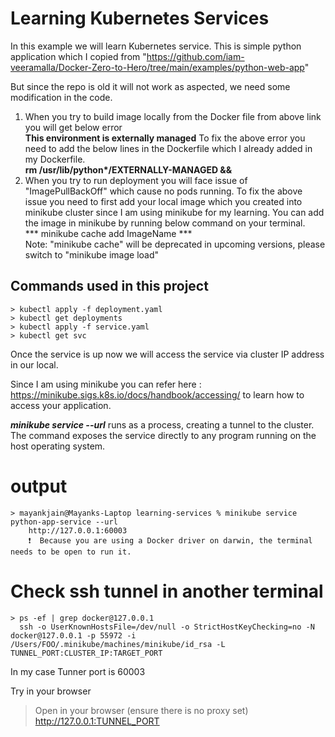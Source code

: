 # Learning Kubernetes Services 

In this example we will learn Kubernetes service. This is simple python application which I copied from 
"https://github.com/iam-veeramalla/Docker-Zero-to-Hero/tree/main/examples/python-web-app"

But since the repo is old it will not work as aspected, we need some modification in the code.

1. When you try to build image locally from the Docker file from above link you will get below error \
    __This environment is externally managed__
    To fix the above error you need to add the below lines in the Dockerfile which I already added in my Dockerfile. \
    __rm /usr/lib/python*/EXTERNALLY-MANAGED &&__
2. When you try to run deployment you will face issue of "ImagePullBackOff" which cause no pods running.
    To fix the above issue you need to first add your local image which you created into minikube cluster since I am using minikube for my learning. You can add the image in minikube by running below command on your terminal. \
    *** minikube cache add ImageName *** \
    Note: "minikube cache" will be deprecated in upcoming versions, please switch to "minikube image load" 

## Commands used in this project 
    > kubectl apply -f deployment.yaml
    > kubectl get deployments
    > kubectl apply -f service.yaml
    > kubectl get svc

Once the service is up now we will access the service via cluster IP address in our local.

Since I am using minikube you can refer here : https://minikube.sigs.k8s.io/docs/handbook/accessing/ to learn how to access your application.

***minikube service <service-name> --url*** runs as a process, creating a tunnel to the cluster. The command exposes the service directly to any program running on the host operating system.

# output
    > mayankjain@Mayanks-Laptop learning-services % minikube service python-app-service --url  
        http://127.0.0.1:60003
        ❗  Because you are using a Docker driver on darwin, the terminal needs to be open to run it.

# Check ssh tunnel in another terminal
    > ps -ef | grep docker@127.0.0.1
      ssh -o UserKnownHostsFile=/dev/null -o StrictHostKeyChecking=no -N docker@127.0.0.1 -p 55972 -i /Users/FOO/.minikube/machines/minikube/id_rsa -L TUNNEL_PORT:CLUSTER_IP:TARGET_PORT

  
In my case Tunner port is 60003

Try in your browser
> Open in your browser (ensure there is no proxy set)
    http://127.0.0.1:TUNNEL_PORT

